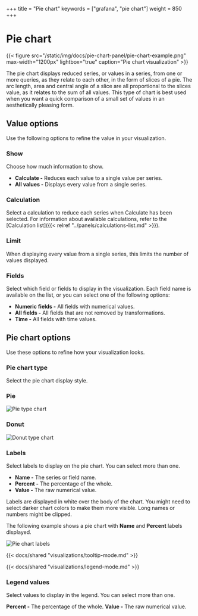 +++
title = "Pie chart"
keywords = ["grafana", "pie chart"]
weight = 850
+++

# Pie chart

{{< figure src="/static/img/docs/pie-chart-panel/pie-chart-example.png" max-width="1200px" lightbox="true" caption="Pie chart visualization" >}}

The pie chart displays reduced series, or values in a series, from one or more queries, as they relate to each other, in the form of slices of a pie. The arc length, area and central angle of a slice are all proportional to the slices value, as it relates to the sum of all values. This type of chart is best used when you want a quick comparison of a small set of values in an aesthetically pleasing form.

## Value options

Use the following options to refine the value in your visualization.

### Show

Choose how much information to show.

- **Calculate -** Reduces each value to a single value per series.
- **All values -** Displays every value from a single series.

### Calculation

Select a calculation to reduce each series when Calculate has been selected. For information about available calculations, refer to the [Calculation list]({{< relref "../panels/calculations-list.md" >}}).

### Limit

When displaying every value from a single series, this limits the number of values displayed.

### Fields

Select which field or fields to display in the visualization. Each field name is available on the list, or you can select one of the following options:

- **Numeric fields -** All fields with numerical values.
- **All fields -** All fields that are not removed by transformations.
- **Time -** All fields with time values.

## Pie chart options

Use these options to refine how your visualization looks.

### Pie chart type

Select the pie chart display style.

### Pie

![Pie type chart](/static/img/docs/pie-chart-panel/pie-type-chart-7-5.png)

### Donut

![Donut type chart](/static/img/docs/pie-chart-panel/donut-type-chart-7-5.png)

### Labels

Select labels to display on the pie chart. You can select more than one.

- **Name -** The series or field name.
- **Percent -** The percentage of the whole.
- **Value -** The raw numerical value.

Labels are displayed in white over the body of the chart. You might need to select darker chart colors to make them more visible. Long names or numbers might be clipped.

The following example shows a pie chart with **Name** and **Percent** labels displayed.

![Pie chart labels](/static/img/docs/pie-chart-panel/pie-chart-labels-7-5.png)

{{< docs/shared "visualizations/tooltip-mode.md" >}}

{{< docs/shared "visualizations/legend-mode.md" >}}

### Legend values

Select values to display in the legend. You can select more than one.

**Percent -** The percentage of the whole.
**Value -** The raw numerical value.
